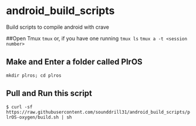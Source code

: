 # android_build_scripts
Build scripts to compile android with crave

##Open Tmux
```tmux```
or, if you have one running
```tmux ls```
```tmux a -t <session number>```

## Make and Enter a folder called PlrOS
```mkdir plros; cd plros```
## Pull and Run this script
```$ curl -sf https://raw.githubusercontent.com/sounddrill31/android_build_scripts/plrOS-oxygen/build.sh | sh```

